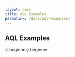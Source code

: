 ```yaml
---
layout: docs
title: AQL Examples
permalink: /docs/aql/examples/
---
```


## AQL Examples

{:.beginner}
beginner


